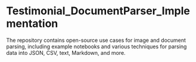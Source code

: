 # Testimonial_DocumentParser_Implementation
The repository contains open-source use cases for image and document parsing, including example notebooks and various techniques for parsing data into JSON, CSV, text, Markdown, and more.
